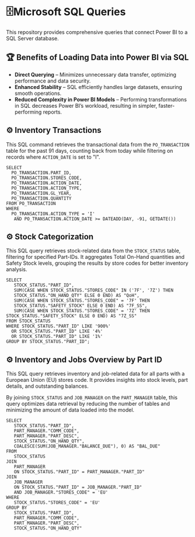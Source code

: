 # 🗄️Microsoft SQL Queries

This repository provides comprehensive queries that connect Power BI to a SQL Server database.

## 🏆 Benefits of Loading Data into Power BI via SQL  
- **Direct Querying** – Minimizes unnecessary data transfer, optimizing performance and data security.  
- **Enhanced Stability** – SQL efficiently handles large datasets, ensuring smooth operations.  
- **Reduced Complexity in Power BI Models** – Performing transformations in SQL decreases Power BI’s workload, resulting in simpler, faster-performing reports.  

## ⚙️ Inventory Transactions
This SQL command retrieves the transactional data from the `PO_TRANSACTION` table for the past 91 days, counting back from today while filtering on records where `ACTION_DATE` is set to "I".
 ``` 
SELECT
   PO_TRANSACTION.PART_ID,
   PO_TRANSACTION.STORES_CODE,
   PO_TRANSACTION.ACTION_DATE,
   PO_TRANSACTION.ACTION_TYPE,
   PO_TRANSACTION.GL_YEAR,
   PO_TRANSACTION.QUANTITY
FROM PO_TRANSACTION
WHERE 
   PO_TRANSACTION.ACTION_TYPE = 'I'
    AND PO_TRANSACTION.ACTION_DATE >= DATEADD(DAY, -91, GETDATE())
 ``` 
## ⚙️ Stock Categorization
This SQL query retrieves stock-related data from the `STOCK_STATUS` table, filtering for specified Part-IDs. It aggregates Total On-Hand quantities and Safety Stock levels, grouping the results by store codes for better inventory analysis.
 ``` 
SELECT 
    STOCK_STATUS."PART_ID",
    SUM(CASE WHEN STOCK_STATUS."STORES_CODE" IN ('7F', '7Z') THEN       
    STOCK_STATUS."ON_HAND_QTY" ELSE 0 END) AS "QoH",
    SUM(CASE WHEN STOCK_STATUS."STORES_CODE" = '7F' THEN 
    STOCK_STATUS."SAFETY_STOCK" ELSE 0 END) AS "7F_SS",
    SUM(CASE WHEN STOCK_STATUS."STORES_CODE" = '7Z' THEN STOCK_STATUS."SAFETY_STOCK" ELSE 0 END) AS "7Z_SS"
FROM STOCK_STATUS
WHERE STOCK_STATUS."PART_ID" LIKE '900%' 
   OR STOCK_STATUS."PART_ID" LIKE '4%' 
   OR STOCK_STATUS."PART_ID" LIKE '1%'
GROUP BY STOCK_STATUS."PART_ID";

 ``` 
## ⚙️ Inventory and Jobs Overview by Part ID
This SQL query retrieves inventory and job-related data for all parts  with a European Union (EU) stores code. It provides insights into stock levels, part details, and outstanding balances.

By joining `STOCK_STATUS` and `JOB_MANAGER` on the `PART_MANAGER` table, this query optimizes data retrieval by reducing the number of tables and minimizing the amount of data loaded into the model.
 ``` 
SELECT 
    STOCK_STATUS."PART_ID", 
    PART_MANAGER."COMM_CODE", 
    PART_MANAGER."PART_DESC",
    STOCK_STATUS."ON_HAND_QTY",
    COALESCE(SUM(JOB_MANAGER."BALANCE_DUE"), 0) AS "BAL_DUE"
FROM 
    STOCK_STATUS
JOIN 
    PART_MANAGER
    ON STOCK_STATUS."PART_ID" = PART_MANAGER."PART_ID"
JOIN 
    JOB_MANAGER
    ON STOCK_STATUS."PART_ID" = JOB_MANAGER."PART_ID" 
    AND JOB_MANAGER."STORES_CODE" = 'EU'  
WHERE 
    STOCK_STATUS."STORES_CODE" = 'EU'
GROUP BY 
    STOCK_STATUS."PART_ID", 
    PART_MANAGER."COMM_CODE", 
    PART_MANAGER."PART_DESC",
    STOCK_STATUS."ON_HAND_QTY"

 ``` 


